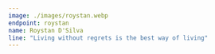 ```yaml
---
image: ./images/roystan.webp
endpoint: roystan
name: Roystan D'Silva
line: "Living without regrets is the best way of living"
---
```

